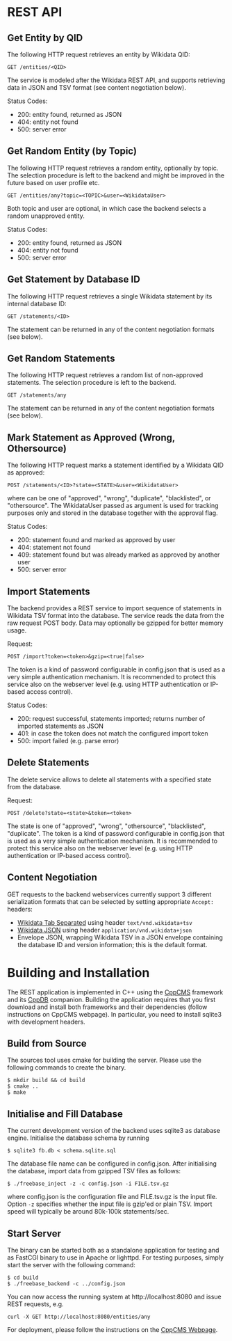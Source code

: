 # REST API

## Get Entity by QID

The following HTTP request retrieves an entity by Wikidata QID:

    GET /entities/<QID>
      
The service is modeled after the Wikidata REST API, and supports retrieving data in JSON and TSV format
(see content negotiation below).
    
Status Codes:

  * 200: entity found, returned as JSON
  * 404: entity not found
  * 500: server error


## Get Random Entity (by Topic)

The following HTTP request retrieves a random entity, optionally by topic. The selection procedure is
left to the backend and might be improved in the future based on user profile etc.

    GET /entities/any?topic=<TOPIC>&user=<WikidataUser>
      
Both topic and user are optional, in which case the backend selects a random unapproved entity.
    
Status Codes:

  * 200: entity found, returned as JSON
  * 404: entity not found
  * 500: server error


## Get Statement by Database ID

The following HTTP request retrieves a single Wikidata statement by its internal database ID:

    GET /statements/<ID>

The statement can be returned in any of the content negotiation formats (see below).


## Get Random Statements

The following HTTP request retrieves a random list of non-approved statements. The
selection procedure is left to the backend.

    GET /statements/any

The statement can be returned in any of the content negotiation formats (see below).


## Mark Statement as Approved (Wrong, Othersource)

The following HTTP request marks a statement identified by a Wikidata QID as approved:

    POST /statements/<ID>?state=<STATE>&user=<WikidataUser>
    
where <STATE> can be one of "approved", "wrong", "duplicate", "blacklisted", or "othersource". 
The WikidataUser passed as argument is used for tracking purposes only and stored in the 
database together with the approval flag.
   
Status Codes:

  * 200: statement found and marked as approved by user <WikidataUser>
  * 404: statement not found
  * 409: statement found but was already marked as approved by another user
  * 500: server error
  
## Import Statements

The backend provides a REST service to import sequence of statements in Wikidata TSV format 
into the database. The service reads the data from the raw request POST body. Data may 
optionally be gzipped for better memory usage.

Request:

    POST /import?token=<token>&gzip=<true|false>

The token is a kind of password configurable in config.json that is used as a very simple 
authentication mechanism. It is recommended to protect this service also on the webserver 
level (e.g. using HTTP authentication or IP-based access control).

Status Codes:
   * 200: request successful, statements imported; returns number of imported statements as JSON
   * 401: in case the token does not match the configured import token
   * 500: import failed (e.g. parse error)
  
## Delete Statements

The delete service allows to delete all statements with a specified state from the database.

Request:

    POST /delete?state=<state>&token=<token>

The state is one of "approved", "wrong", "othersource", "blacklisted", "duplicate". The token is a 
kind of password configurable in config.json that is used as a very simple authentication mechanism. 
It is recommended to protect this service also on the webserver level (e.g. using HTTP authentication 
or IP-based access control).

## Content Negotiation
  
GET requests to the backend webservices currently support 3 different serialization formats that
can be selected by setting appropriate `Accept:` headers:
 
  * [Wikidata Tab Separated](http://tools.wmflabs.org/wikidata-todo/quick_statements.php) using header
    `text/vnd.wikidata+tsv`
  * [Wikidata JSON](https://www.mediawiki.org/wiki/Wikibase/Notes/JSON) using header
    `application/vnd.wikidata+json`
  * Envelope JSON, wrapping Wikidata TSV in a JSON envelope containing the database ID and version
    information; this is the default format.
 
# Building and Installation

The REST application is implemented in C++ using the [CppCMS](http://cppcms.com/) 
framework and its [CppDB](http://cppcms.com/sql/cppdb/) companion. Building the
application requires that you first download and install both frameworks and 
their dependencies (follow instructions on CppCMS webpage). In particular,
you need to install sqlite3 with development headers.

## Build from Source

The sources tool uses cmake for building the server. Please use the following commands to create the binary.

    $ mkdir build && cd build
    $ cmake ..
    $ make
    
## Initialise and Fill Database
    
The current development version of the backend uses sqlite3 as database engine. 
Initialise the database schema by running
    
    $ sqlite3 fb.db < schema.sqlite.sql
    
The database file name can be configured in config.json. After initialising the database, 
import data from gzipped TSV files as follows:

    $ ./freebase_inject -z -c config.json -i FILE.tsv.gz

where config.json is the configuration file and FILE.tsv.gz is the input file. 
Option `-z` specifies whether the input file is gzip'ed or plain TSV. Import 
speed will typically be around 80k-100k statements/sec.    
    
## Start Server
    
The binary can be started both as a standalone application for testing and as FastCGI binary to use in
Apache or lighttpd. For testing purposes, simply start the server with the following command:
    
    $ cd build
    $ ./freebase_backend -c ../config.json    
    
You can now access the running system at http://localhost:8080 and issue REST requests, e.g.

    curl -X GET http://localhost:8080/entities/any

For deployment, please follow the instructions on the [CppCMS Webpage](http://cppcms.com/).    
